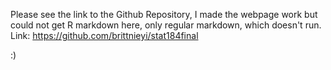 Please see the link to the Github Repository, I made the webpage work but could not get R markdown here, only regular markdown, which doesn't run. Link: https://github.com/brittnieyi/stat184final

:)